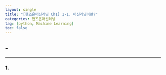 ```yaml
---
layout: single
title: "[핸즈온머신러닝 Ch1] 1-1. 머신러닝이란?"
categories: 핸즈온머신러닝
tag: [python, Machine Learning]
toc: false
---
```

## -

***

### 1. 
